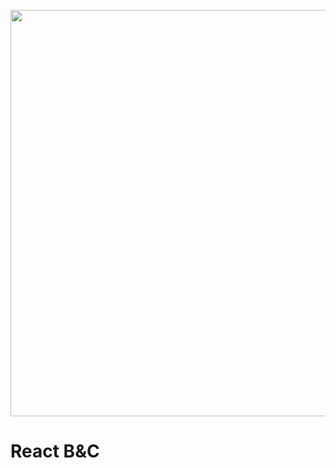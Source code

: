 <p align="center"><a href="https://laravel.com" target="_blank"><img src="https://banners.beyondco.de/React%20B%26C.png?theme=light&packageManager=&packageName=by+Beer+and+Code&pattern=architect&style=style_1&description=Simple+repo+to+show+react+deployment+with+Gihub+Actions&md=1&showWatermark=0&fontSize=100px&images=server" width="650"></a></p>

# React B&C


